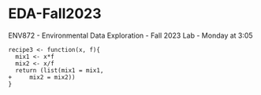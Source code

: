 # EDA-Fall2023
ENV872 - Environmental Data Exploration - Fall 2023
Lab - Monday at 3:05
```{r}
recipe3 <- function(x, f){
  mix1 <- x*f
  mix2 <- x/f
  return (list(mix1 = mix1,
+     mix2 = mix2))
}
